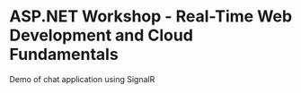 # ASP.NET Workshop - Real-Time Web Development and Cloud Fundamentals
Demo of chat application using SignalR
